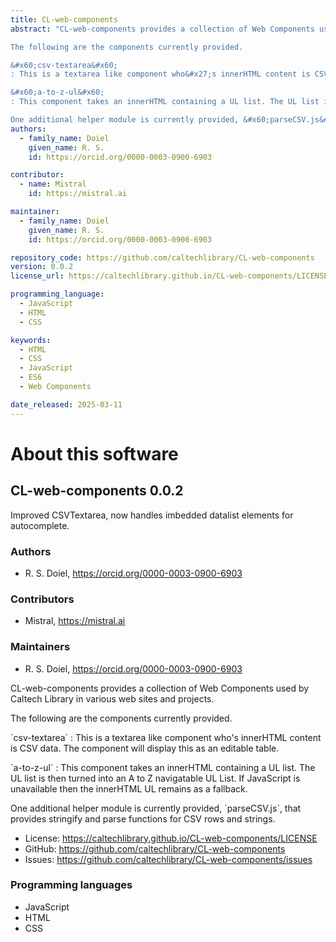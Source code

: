 ```yaml
---
title: CL-web-components
abstract: "CL-web-components provides a collection of Web Components used by Caltech Library in various web sites and projects.

The following are the components currently provided.

&#x60;csv-textarea&#x60;
: This is a textarea like component who&#x27;s innerHTML content is CSV data. The component will display this as an editable table. 

&#x60;a-to-z-ul&#x60;
: This component takes an innerHTML containing a UL list. The UL list is then turned into an A to Z navigatable UL List. If JavaScript is unavailable then the innerHTML UL remains as a fallback.

One additional helper module is currently provided, &#x60;parseCSV.js&#x60;, that provides stringify and parse functions for CSV rows and strings."
authors:
  - family_name: Doiel
    given_name: R. S.
    id: https://orcid.org/0000-0003-0900-6903

contributor:
  - name: Mistral
    id: https://mistral.ai

maintainer:
  - family_name: Doiel
    given_name: R. S.
    id: https://orcid.org/0000-0003-0900-6903

repository_code: https://github.com/caltechlibrary/CL-web-components
version: 0.0.2
license_url: https://caltechlibrary.github.io/CL-web-components/LICENSE

programming_language:
  - JavaScript
  - HTML
  - CSS

keywords:
  - HTML
  - CSS
  - JavaScript
  - ES6
  - Web Components

date_released: 2025-03-11
---
```


About this software
===================

## CL-web-components 0.0.2

Improved CSVTextarea, now handles imbedded datalist elements for autocomplete.

### Authors

- R. S. Doiel, <https://orcid.org/0000-0003-0900-6903>

### Contributors

- Mistral, <https://mistral.ai>

### Maintainers

- R. S. Doiel, <https://orcid.org/0000-0003-0900-6903>

CL-web-components provides a collection of Web Components used by Caltech Library in various web sites and projects.

The following are the components currently provided.

&#x60;csv-textarea&#x60;
: This is a textarea like component who&#x27;s innerHTML content is CSV data. The component will display this as an editable table. 

&#x60;a-to-z-ul&#x60;
: This component takes an innerHTML containing a UL list. The UL list is then turned into an A to Z navigatable UL List. If JavaScript is unavailable then the innerHTML UL remains as a fallback.

One additional helper module is currently provided, &#x60;parseCSV.js&#x60;, that provides stringify and parse functions for CSV rows and strings.

- License: <https://caltechlibrary.github.io/CL-web-components/LICENSE>
- GitHub: <https://github.com/caltechlibrary/CL-web-components>
- Issues: <https://github.com/caltechlibrary/CL-web-components/issues>

### Programming languages

- JavaScript
- HTML
- CSS






